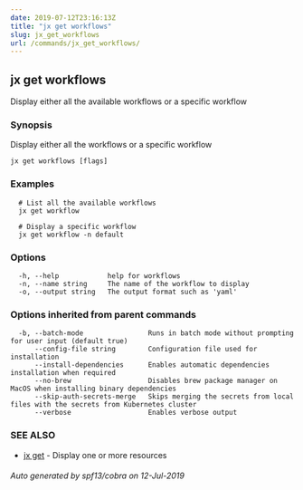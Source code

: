 ```yaml
---
date: 2019-07-12T23:16:13Z
title: "jx get workflows"
slug: jx_get_workflows
url: /commands/jx_get_workflows/
---
```

## jx get workflows

Display either all the available workflows or a specific workflow

### Synopsis

Display either all the workflows or a specific workflow

```
jx get workflows [flags]
```

### Examples

```
  # List all the available workflows
  jx get workflow
  
  # Display a specific workflow
  jx get workflow -n default
```

### Options

```
  -h, --help            help for workflows
  -n, --name string     The name of the workflow to display
  -o, --output string   The output format such as 'yaml'
```

### Options inherited from parent commands

```
  -b, --batch-mode                Runs in batch mode without prompting for user input (default true)
      --config-file string        Configuration file used for installation
      --install-dependencies      Enables automatic dependencies installation when required
      --no-brew                   Disables brew package manager on MacOS when installing binary dependencies
      --skip-auth-secrets-merge   Skips merging the secrets from local files with the secrets from Kubernetes cluster
      --verbose                   Enables verbose output
```

### SEE ALSO

* [jx get](/commands/jx_get/)	 - Display one or more resources

###### Auto generated by spf13/cobra on 12-Jul-2019
